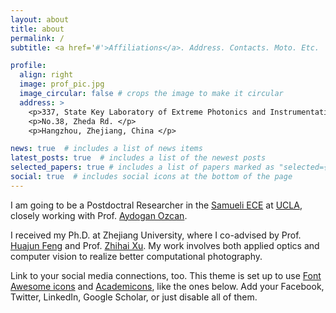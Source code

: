 ```yaml
---
layout: about
title: about
permalink: /
subtitle: <a href='#'>Affiliations</a>. Address. Contacts. Moto. Etc.

profile:
  align: right
  image: prof_pic.jpg
  image_circular: false # crops the image to make it circular
  address: >
    <p>337, State Key Laboratory of Extreme Photonics and Instrumentation </p>
    <p>No.38, Zheda Rd. </p>
    <p>Hangzhou, Zhejiang, China </p>

news: true  # includes a list of news items
latest_posts: true  # includes a list of the newest posts
selected_papers: true # includes a list of papers marked as "selected={true}"
social: true  # includes social icons at the bottom of the page
---
```


I am going to be a Postdoctral Researcher in the [Samueli ECE](https://www.ee.ucla.edu) at [UCLA](https://www.ucla.edu/), closely working with Prof. [Aydogan Ozcan](https://research.seas.ucla.edu/ozcan/). 

I received my Ph.D. at Zhejiang University, where I co-advised by Prof. [Huajun Feng](https://person.zju.edu.cn/0086127) and Prof. [Zhihai Xu](https://person.zju.edu.cn/0089108#0). My work involves both applied optics and computer vision to realize better computational photography. 

Link to your social media connections, too. This theme is set up to use [Font Awesome icons](http://fortawesome.github.io/Font-Awesome/) and [Academicons](https://jpswalsh.github.io/academicons/), like the ones below. Add your Facebook, Twitter, LinkedIn, Google Scholar, or just disable all of them.
